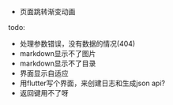* 页面跳转渐变动画


todo: 
* 处理参数错误，没有数据的情况(404)
* markdown显示不了图片
* markdown显示不了目录
* 界面显示自适应
* 用flutter写个界面，来创建日志和生成json api?
* 返回键用不了呀